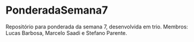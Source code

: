 # PonderadaSemana7
Repositório para ponderada da semana 7, desenvolvida em trio. Membros: Lucas Barbosa, Marcelo Saadi e Stefano Parente.
